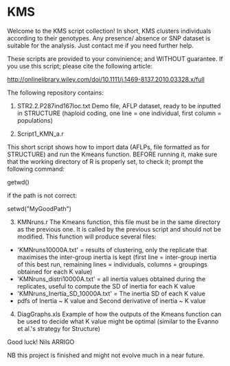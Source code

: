 # KMS

Welcome to the KMS script collection! In short, KMS clusters individuals according to their genotypes. Any presence/ absence or SNP dataset is suitable for the analysis. Just contact me if you need further help.

These scripts are provided to your convinience; and WITHOUT guarantee.
If you use this script; please cite the following article:

http://onlinelibrary.wiley.com/doi/10.1111/j.1469-8137.2010.03328.x/full


The following repository contains:

1. STR2.2.P287ind167loc.txt
Demo file, AFLP dataset, 
ready to be inputted in STRUCTURE (haploid coding, one line = one individual, first column = populations)


2. Script1_KMN_a.r

This short script shows how to import data (AFLPs, file formatted as for STRUCTURE) and run the Kmeans function.
BEFORE running it, make sure that the working directory of R is properly set,
to check it; prompt the following command:

getwd()

if the path is not correct:

setwd("MyGoodPath")


3. KMNruns.r
The Kmeans function, this file must be in the same directory as the previous one. It is called by the previous script and should not be modified.
This function will produce several files:
- 'KMNruns10000A.txt' = results of clustering, only the replicate that maximises the inter-group inertia is kept
			(first line = inter-group inertia of this best run, remaining lines = individuals, columns = groupings obtained for each K value)
- 'KMNruns_distri10000A.txt' = all inertia values obtained during the replicates, useful to compute the SD of inertia for each K value
- 'KMNruns_Inertia_SD_10000A.txt' = The inertia SD of each K value
- pdfs of Inertia ~ K value and Second derivative of inertia ~ K value


4. DiagGraphs.xls
Example of how the outputs of the Kmeans function can be used to
decide what K value might be optimal (similar to the Evanno et al.'s strategy for Structure)


Good luck!
Nils ARRIGO


NB this project is finished and might not evolve much in a near future.

